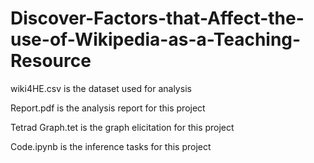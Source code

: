 # Discover-Factors-that-Affect-the-use-of-Wikipedia-as-a-Teaching-Resource

wiki4HE.csv is the dataset used for analysis

Report.pdf is the analysis report for this project

Tetrad Graph.tet is the graph elicitation for this project

Code.ipynb is the inference tasks for this project

